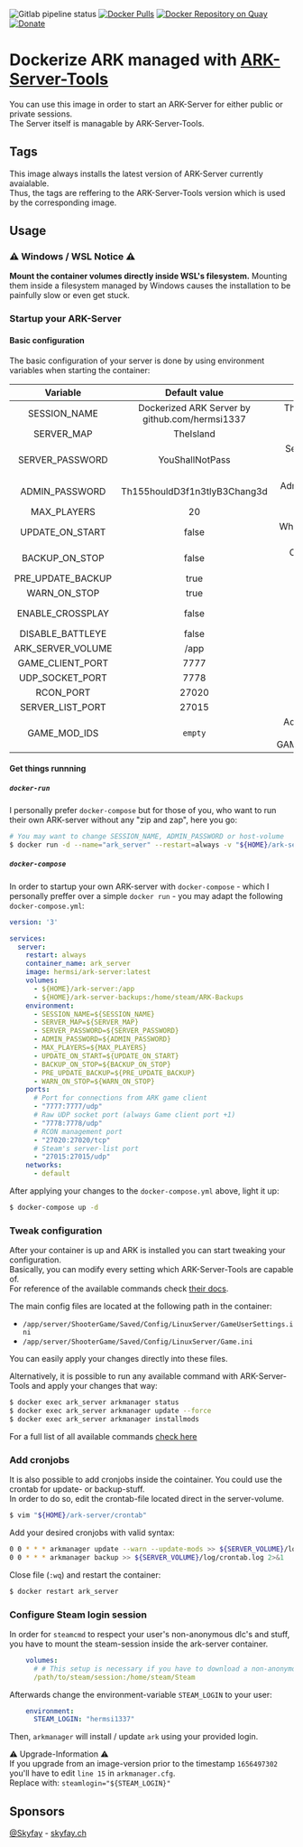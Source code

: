 ![Gitlab pipeline status](https://img.shields.io/gitlab/pipeline-status/hermsi1337/docker-ark-server?branch=master&style=flat-square)
[![Docker Pulls](https://img.shields.io/docker/pulls/hermsi/ark-server?label=hub.docker.com%20pulls&style=flat-square)](https://hub.docker.com/r/hermsi/ark-server)
[![Docker Repository on Quay](https://img.shields.io/badge/Quay.io-Repository-blue)](https://quay.io/repository/hermsi1337/ark-server)
[![Donate](https://img.shields.io/badge/Donate-PayPal-blue.svg)](https://www.paypal.com/cgi-bin/webscr?cmd=_s-xclick&hosted_button_id=T85UYT37P3YNJ&source=url)

# Dockerize ARK managed with [ARK-Server-Tools](https://github.com/FezVrasta/ark-server-tools)

You can use this image in order to start an ARK-Server for either public or private sessions.   
The Server itself is managable by ARK-Server-Tools.

## Tags

This image always installs the latest version of ARK-Server currently avaialable.   
Thus, the tags are reffering to the ARK-Server-Tools version which is used by the corresponding image.

## Usage

### ⚠️ Windows / WSL Notice ⚠️

**Mount the container volumes directly inside WSL's filesystem.** Mounting them inside a filesystem managed by Windows causes the installation to be painfully slow or even get stuck.

### Startup your ARK-Server

#### Basic configuration

The basic configuration of your server is done by using environment variables when starting the container:

| Variable | Default value | Explanation |
|:-----------------:|:----------------------------------------------:|:------------------------------------------------------------------------------------------------------------------------------------:|
| SESSION_NAME | Dockerized ARK Server by github.com/hermsi1337 | The name of your ARK-session which is visible in game when searching for servers |
| SERVER_MAP | TheIsland | Desired map you want to play |
| SERVER_PASSWORD | YouShallNotPass | Server password which is required to join your session. (overwrite with empty string if you want to disable password authentication) |
| ADMIN_PASSWORD | Th155houldD3f1n3tlyB3Chang3d | Admin-password in order to access the admin console of ARK |
| MAX_PLAYERS | 20 | Maximum number of players to join your session |
| UPDATE_ON_START | false | Whether you want to update the ARK-server upon startup or not |
| BACKUP_ON_STOP | false | Create a backup before gracefully stopping the ARK-server |
| PRE_UPDATE_BACKUP | true | Create a backup before updating ARK-server |
| WARN_ON_STOP | true | Broadcast a warning upon graceful shutdown |
| ENABLE_CROSSPLAY | false | Enable crossplay. When enabled battleye should be disabled as it likes to disconnect epic players |
| DISABLE_BATTLEYE | false | Disable Battleye protection |
| ARK_SERVER_VOLUME | /app | Path where the server-files are stored |
| GAME_CLIENT_PORT | 7777 | Exposed game-client port |
| UDP_SOCKET_PORT | 7778 | Raw UDP socket port (always Game client port +1) |
| RCON_PORT | 27020 | Exposed RCON port |
| SERVER_LIST_PORT | 27015 | Exposed server-list port |
| GAME_MOD_IDS | `empty` |  Additional game-mods you want to install, seperated by comma. (e.g. GAME_MOD_IDS="487516323,487516324,487516325") |

#### Get things runnning

##### `docker-run`

I personally prefer `docker-compose` but for those of you, who want to run their own ARK-server without any "zip and zap", here you go:
```bash
# You may want to change SESSION_NAME, ADMIN_PASSWORD or host-volume
$ docker run -d --name="ark_server" --restart=always -v "${HOME}/ark-server:/app" -e SESSION_NAME="Awesome ARK is awesome" -e ADMIN_PASSWORD="FooB4r" hermsi/ark-server:latest
```

##### `docker-compose`

In order to startup your own ARK-server with `docker-compose` - which I personally preffer over a simple `docker run` - you may adapt the following `docker-compose.yml`:
```yml
version: '3'

services:
  server:
    restart: always
    container_name: ark_server
    image: hermsi/ark-server:latest
    volumes:
      - ${HOME}/ark-server:/app
      - ${HOME}/ark-server-backups:/home/steam/ARK-Backups
    environment:
      - SESSION_NAME=${SESSION_NAME}
      - SERVER_MAP=${SERVER_MAP}
      - SERVER_PASSWORD=${SERVER_PASSWORD}
      - ADMIN_PASSWORD=${ADMIN_PASSWORD}
      - MAX_PLAYERS=${MAX_PLAYERS}
      - UPDATE_ON_START=${UPDATE_ON_START}
      - BACKUP_ON_STOP=${BACKUP_ON_STOP}
      - PRE_UPDATE_BACKUP=${PRE_UPDATE_BACKUP}
      - WARN_ON_STOP=${WARN_ON_STOP}
    ports:
      # Port for connections from ARK game client
      - "7777:7777/udp"
      # Raw UDP socket port (always Game client port +1)
      - "7778:7778/udp"
      # RCON management port
      - "27020:27020/tcp"
      # Steam's server-list port
      - "27015:27015/udp"
    networks:
      - default
```

After applying your changes to the `docker-compose.yml` above, light it up:
```bash
$ docker-compose up -d
```

### Tweak configuration

After your container is up and ARK is installed you can start tweaking your configuration.   
Basically, you can modify every setting which ARK-Server-Tools are capable of.   
For reference of the available commands check [their docs](https://github.com/FezVrasta/ark-server-tools#configuration).   

The main config files are located at the following path in the container: 
* `/app/server/ShooterGame/Saved/Config/LinuxServer/GameUserSettings.ini`   
* `/app/server/ShooterGame/Saved/Config/LinuxServer/Game.ini`

You can easily apply your changes directly into these files.

Alternatively, it is possible to run any available command with ARK-Server-Tools and apply your changes that way:
```bash
$ docker exec ark_server arkmanager status
$ docker exec ark_server arkmanager update --force
$ docker exec ark_server arkmanager installmods
```
For a full list of all available commands [check here](https://github.com/FezVrasta/ark-server-tools#commands-acting-on-instances)

### Add cronjobs
It is also possible to add cronjobs inside the cointainer. You could use the crontab for update- or backup-stuff.   
In order to do so, edit the crontab-file located direct in the server-volume.
```bash
$ vim "${HOME}/ark-server/crontab"
```

Add your desired cronjobs with valid syntax:
```bash
0 0 * * * arkmanager update --warn --update-mods >> ${SERVER_VOLUME}/log/crontab.log 2>&1
0 0 * * * arkmanager backup >> ${SERVER_VOLUME}/log/crontab.log 2>&1
````

Close file (`:wq`) and restart the container:
```bash
$ docker restart ark_server
```

### Configure Steam login session
  
In order for `steamcmd` to respect your user's non-anonymous dlc's and stuff, you have to mount the steam-session inside the ark-server container.

```yaml
    volumes:
      # # This setup is necessary if you have to download a non-anonymous appID or upload a steampipe build.
      /path/to/steam/session:/home/steam/Steam
```

Afterwards change the environment-variable `STEAM_LOGIN` to your user:

```yaml
    environment:
      STEAM_LOGIN: "hermsi1337"
```

Then, `arkmanager` will install / update `ark` using your provided login.

⚠️ Upgrade-Information ⚠️    
If you upgrade from an image-version prior to the timestamp `1656497302` you'll have to edit `line 15` in `arkmanager.cfg`.  
Replace with: `steamlogin="${STEAM_LOGIN}"`

## Sponsors

[@Skyfay](https://github.com/Skyfay) - [skyfay.ch](https://skyfay.ch)
